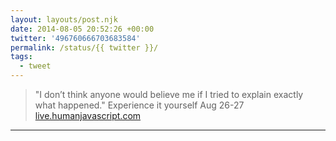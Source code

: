 ```yaml
---
layout: layouts/post.njk
date: 2014-08-05 20:52:26 +00:00
twitter: '496760666703683584'
permalink: /status/{{ twitter }}/
tags: 
  - tweet
---
```


> "I don’t think anyone would believe me if I tried to explain exactly what happened." Experience it yourself Aug 26-27 [live.humanjavascript.com](http://live.humanjavascript.com)

---
